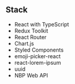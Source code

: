 ## Stack

- React with TypeScript
- Redux Toolkit
- React Router
- Chart.js
- Styled Components
- emoji-picker-react
- react-lorem-ipsum
- uuid
- NBP Web API
